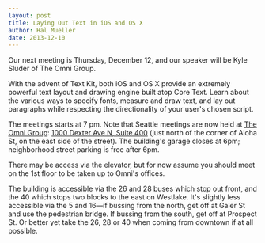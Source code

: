 ```yaml
---
layout: post
title: Laying Out Text in iOS and OS X
author: Hal Mueller
date: 2013-12-10
---
```


Our next meeting is Thursday, December 12, and our speaker will be Kyle Sluder of The Omni Group. 

With the advent of Text Kit, both iOS and OS X provide an extremely powerful text layout and drawing engine built atop Core Text. Learn about the various ways to specify fonts, measure and draw text, and lay out paragraphs while respecting the directionality of your user's chosen script.

The meetings starts at 7 pm. Note that Seattle meetings are now held at [The Omni Group](http://www.omnigroup.com/): [1000 Dexter Ave N, Suite 400](http://goo.gl/maps/j0Rxc) (just north of the corner of Aloha St, on the east side of the street). The building's garage closes at 6pm; neighborhood street parking is free after 6pm.

There may be access via the elevator, but for now assume you should meet on the 1st floor to be taken up to Omni's offices.

The building is accessible via the 26 and 28 buses which stop out front, and the 40 which stops two blocks to the east on Westlake. It's slightly less accessible via the 5 and 16—if bussing from the north, get off at Galer St and use the pedestrian bridge. If bussing from the south, get off at Prospect St. Or better yet take the 26, 28 or 40 when coming from downtown if at all possible.
